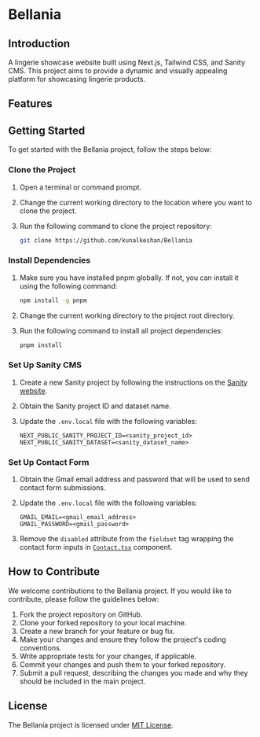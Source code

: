# Bellania

## Introduction

A lingerie showcase website built using Next.js, Tailwind CSS, and Sanity CMS. This project aims to provide a dynamic and visually appealing platform for showcasing lingerie products.

## Features

## Getting Started

To get started with the Bellania project, follow the steps below:

### Clone the Project

1. Open a terminal or command prompt.
2. Change the current working directory to the location where you want to clone the project.
3. Run the following command to clone the project repository:

    ```bash
    git clone https://github.com/kunalkeshan/Bellania
    ```

### Install Dependencies

1. Make sure you have installed pnpm globally. If not, you can install it using the following command:

    ```bash
    npm install -g pnpm
    ```

2. Change the current working directory to the project root directory.
3. Run the following command to install all project dependencies:

    ```bash
    pnpm install
    ```

### Set Up Sanity CMS

1. Create a new Sanity project by following the instructions on the [Sanity website](https://www.sanity.io/docs/getting-started).
2. Obtain the Sanity project ID and dataset name.
3. Update the `.env.local` file with the following variables:

    ```dotenv
    NEXT_PUBLIC_SANITY_PROJECT_ID=<sanity_project_id>
    NEXT_PUBLIC_SANITY_DATASET=<sanity_dataset_name>
    ```

### Set Up Contact Form

1. Obtain the Gmail email address and password that will be used to send contact form submissions.
2. Update the `.env.local` file with the following variables:

    ```dotenv
    GMAIL_EMAIL=<gmail_email_address>
    GMAIL_PASSWORD=<gmail_password>
    ```

3. Remove the `disabled` attribute from the `fieldset` tag wrapping the contact form inputs in [`Contact.tsx`](./components/home/Contact.tsx) component.

## How to Contribute

We welcome contributions to the Bellania project. If you would like to contribute, please follow the guidelines below:

1. Fork the project repository on GitHub.
2. Clone your forked repository to your local machine.
3. Create a new branch for your feature or bug fix.
4. Make your changes and ensure they follow the project's coding conventions.
5. Write appropriate tests for your changes, if applicable.
6. Commit your changes and push them to your forked repository.
7. Submit a pull request, describing the changes you made and why they should be included in the main project.

## License

The Bellania project is licensed under [MIT License](LICENSE).
